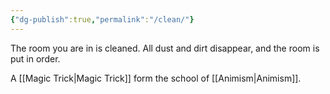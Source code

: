 ```yaml
---
{"dg-publish":true,"permalink":"/clean/"}
---
```


The room you are in is cleaned. All dust and dirt
disappear, and the room is put in order.

A [[Magic Trick\|Magic Trick]] form the school of [[Animism\|Animism]].